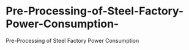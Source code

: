 # Pre-Processing-of-Steel-Factory-Power-Consumption-
Pre-Processing of Steel Factory Power Consumption 
